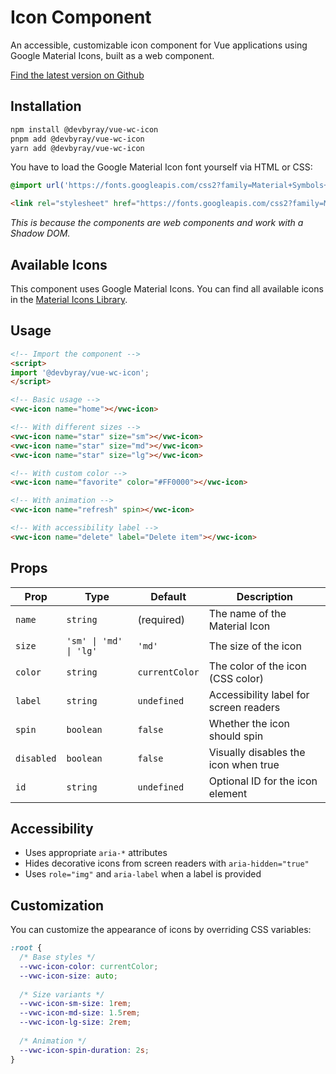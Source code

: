 # Icon Component

An accessible, customizable icon component for Vue applications using Google Material Icons, built as a web component.

[Find the latest version on Github](https://github.com/devbyray/vue-web-component-library/pkgs/npm/vue-wc-icon)

## Installation

```bash
npm install @devbyray/vue-wc-icon
pnpm add @devbyray/vue-wc-icon
yarn add @devbyray/vue-wc-icon
```

You have to load the Google Material Icon font yourself via HTML or CSS:

```css
@import url('https://fonts.googleapis.com/css2?family=Material+Symbols+Rounded');
```

```html
<link rel="stylesheet" href="https://fonts.googleapis.com/css2?family=Material+Symbols+Rounded" />
```

_This is because the components are web components and work with a Shadow DOM._

## Available Icons

This component uses Google Material Icons. You can find all available icons in the [Material Icons Library](https://fonts.google.com/icons?selected=Material+Icons).

## Usage

```html
<!-- Import the component -->
<script>
import '@devbyray/vue-wc-icon';
</script>

<!-- Basic usage -->
<vwc-icon name="home"></vwc-icon>

<!-- With different sizes -->
<vwc-icon name="star" size="sm"></vwc-icon>
<vwc-icon name="star" size="md"></vwc-icon>
<vwc-icon name="star" size="lg"></vwc-icon>

<!-- With custom color -->
<vwc-icon name="favorite" color="#FF0000"></vwc-icon>

<!-- With animation -->
<vwc-icon name="refresh" spin></vwc-icon>

<!-- With accessibility label -->
<vwc-icon name="delete" label="Delete item"></vwc-icon>
```





## Props

| Prop      | Type                     | Default    | Description                              |
|-----------|--------------------------|------------|------------------------------------------|
| `name`    | `string`                 | (required) | The name of the Material Icon            |
| `size`    | `'sm' \| 'md' \| 'lg'`   | `'md'`     | The size of the icon                     |
| `color`   | `string`                 | `currentColor` | The color of the icon (CSS color)    |
| `label`   | `string`                 | `undefined`| Accessibility label for screen readers   |
| `spin`    | `boolean`                | `false`    | Whether the icon should spin             |
| `disabled`| `boolean`                | `false`    | Visually disables the icon when true     |
| `id`      | `string`                 | `undefined`| Optional ID for the icon element         |

## Accessibility

- Uses appropriate `aria-*` attributes
- Hides decorative icons from screen readers with `aria-hidden="true"`
- Uses `role="img"` and `aria-label` when a label is provided

## Customization

You can customize the appearance of icons by overriding CSS variables:

```css
:root {
  /* Base styles */
  --vwc-icon-color: currentColor;
  --vwc-icon-size: auto;
  
  /* Size variants */
  --vwc-icon-sm-size: 1rem;
  --vwc-icon-md-size: 1.5rem;
  --vwc-icon-lg-size: 2rem;
  
  /* Animation */
  --vwc-icon-spin-duration: 2s;
}
```